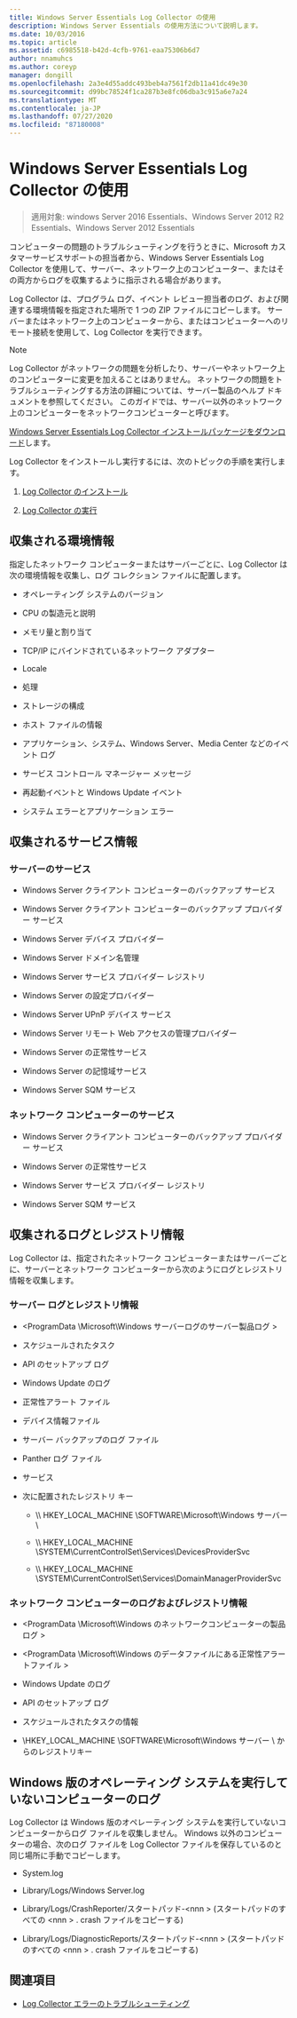 ```yaml
---
title: Windows Server Essentials Log Collector の使用
description: Windows Server Essentials の使用方法について説明します。
ms.date: 10/03/2016
ms.topic: article
ms.assetid: c6985518-b42d-4cfb-9761-eaa75306b6d7
author: nnamuhcs
ms.author: coreyp
manager: dongill
ms.openlocfilehash: 2a3e4d55addc493beb4a7561f2db11a41dc49e30
ms.sourcegitcommit: d99bc78524f1ca287b3e8fc06dba3c915a6e7a24
ms.translationtype: MT
ms.contentlocale: ja-JP
ms.lasthandoff: 07/27/2020
ms.locfileid: "87180008"
---
```

# <a name="use-the-windows-server-essentials-log-collector"></a>Windows Server Essentials Log Collector の使用

>適用対象: windows Server 2016 Essentials、Windows Server 2012 R2 Essentials、Windows Server 2012 Essentials

コンピューターの問題のトラブルシューティングを行うときに、Microsoft カスタマーサービスサポートの担当者から、Windows Server Essentials Log Collector を使用して、サーバー、ネットワーク上のコンピューター、またはその両方からログを収集するように指示される場合があります。

 Log Collector は、プログラム ログ、イベント レビュー担当者のログ、および関連する環境情報を指定された場所で 1 つの ZIP ファイルにコピーします。 サーバーまたはネットワーク上のコンピューターから、またはコンピューターへのリモート接続を使用して、Log Collector を実行できます。

> [!NOTE]
>Log Collector がネットワークの問題を分析したり、サーバーやネットワーク上のコンピューターに変更を加えることはありません。 ネットワークの問題をトラブルシューティングする方法の詳細については、サーバー製品のヘルプ ドキュメントを参照してください。
>このガイドでは、サーバー以外のネットワーク上のコンピューターをネットワークコンピューターと呼びます。
>
>[Windows Server Essentials Log Collector インストールパッケージをダウンロード](https://www.microsoft.com/download/details.aspx?id=34821)します。

 Log Collector をインストールし実行するには、次のトピックの手順を実行します。

1. [Log Collector のインストール](../support/Install-the-Windows-Server-Essentials-Log-Collector.md)

2. [Log Collector の実行](../support/Run-the-Windows-Server-Essentials-Log-Collector.md)


## <a name="environment-information-collected"></a>収集される環境情報
 指定したネットワーク コンピューターまたはサーバーごとに、Log Collector は次の環境情報を収集し、ログ コレクション ファイルに配置します。

-   オペレーティング システムのバージョン

-   CPU の製造元と説明

-   メモリ量と割り当て

-   TCP/IP にバインドされているネットワーク アダプター

-   Locale

-   処理

-   ストレージの構成

-   ホスト ファイルの情報

-   アプリケーション、システム、Windows Server、Media Center などのイベント ログ

-   サービス コントロール マネージャー メッセージ

-   再起動イベントと Windows Update イベント

-   システム エラーとアプリケーション エラー

## <a name="services-information-collected"></a>収集されるサービス情報

### <a name="server-services"></a>サーバーのサービス

-   Windows Server クライアント コンピューターのバックアップ サービス

-   Windows Server クライアント コンピューターのバックアップ プロバイダー サービス

-   Windows Server デバイス プロバイダー

-   Windows Server ドメイン名管理

-   Windows Server サービス プロバイダー レジストリ

-   Windows Server の設定プロバイダー

-   Windows Server UPnP デバイス サービス

-   Windows Server リモート Web アクセスの管理プロバイダー

-   Windows Server の正常性サービス

-   Windows Server の記憶域サービス

-   Windows Server SQM サービス

### <a name="network-computer-services"></a>ネットワーク コンピューターのサービス

-   Windows Server クライアント コンピューターのバックアップ プロバイダー サービス

-   Windows Server の正常性サービス

-   Windows Server サービス プロバイダー レジストリ

-   Windows Server SQM サービス

## <a name="logs-and-registry-information-collected"></a>収集されるログとレジストリ情報
 Log Collector は、指定されたネットワーク コンピューターまたはサーバーごとに、サーバーとネットワーク コンピューターから次のようにログとレジストリ情報を収集します。

### <a name="server-logs-and-registry-information"></a>サーバー ログとレジストリ情報

-   <ProgramData \Microsoft\Windows サーバーログのサーバー製品ログ \>

-   スケジュールされたタスク

-   API のセットアップ ログ

-   Windows Update のログ

-   正常性アラート ファイル

-   デバイス情報ファイル

-   サーバー バックアップのログ ファイル

-   Panther ログ ファイル

-   サービス

-   次に配置されたレジストリ キー

    -   \\\ HKEY_LOCAL_MACHINE \SOFTWARE\Microsoft\Windows サーバー \

    -   \\\ HKEY_LOCAL_MACHINE \SYSTEM\CurrentControlSet\Services\DevicesProviderSvc

    -   \\\ HKEY_LOCAL_MACHINE \SYSTEM\CurrentControlSet\Services\DomainManagerProviderSvc

### <a name="network-computer-logs-and-registry-information"></a>ネットワーク コンピューターのログおよびレジストリ情報

-   <ProgramData \Microsoft\Windows のネットワークコンピューターの製品ログ \>

-   <ProgramData \Microsoft\Windows のデータファイルにある正常性アラートファイル \>

-   Windows Update のログ

-   API のセットアップ ログ

-   スケジュールされたタスクの情報

-   \\HKEY_LOCAL_MACHINE \SOFTWARE\Microsoft\Windows サーバー \ からのレジストリキー

## <a name="logs-for-computers-that-do-not-run-a-version-of-the-windows-operating-system"></a>Windows 版のオペレーティング システムを実行していないコンピューターのログ
 Log Collector は Windows 版のオペレーティング システムを実行していないコンピューターからログ ファイルを収集しません。 Windows 以外のコンピューターの場合、次のログ ファイルを Log Collector ファイルを保存しているのと同じ場所に手動でコピーします。

-   System.log

-   Library/Logs/Windows Server.log

-   Library/Logs/CrashReporter/スタートパッド-<nnn \> (スタートパッドのすべての <nnn \> . crash ファイルをコピーする)

-   Library/Logs/DiagnosticReports/スタートパッド-<nnn \> (スタートパッドのすべての <nnn \> . crash ファイルをコピーする)

## <a name="see-also"></a>関連項目

-   [Log Collector エラーのトラブルシューティング](../support/Troubleshoot-Windows-Server-Essentials-Log-Collector-Errors.md)

